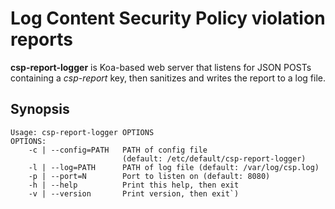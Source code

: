 # Log Content Security Policy violation reports

**csp-report-logger** is Koa-based web server that listens for JSON
POSTs containing a *csp-report* key, then sanitizes and writes the
report to a log file.

## Synopsis

    Usage: csp-report-logger OPTIONS
    OPTIONS:
        -c | --config=PATH   PATH of config file
                             (default: /etc/default/csp-report-logger)
        -l | --log=PATH      PATH of log file (default: /var/log/csp.log)
        -p | --port=N        Port to listen on (default: 8080)
        -h | --help          Print this help, then exit
        -v | --version       Print version, then exit`)
